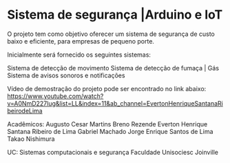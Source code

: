 # Sistema de segurança |Arduino e IoT

O projeto tem como objetivo oferecer um sistema de segurança de custo baixo e eficiente, para empresas de pequeno porte. 

Inicialmente será fornecido os seguintes sistemas:

Sistema de detecção de movimento
Sistema de detecção de fumaça | Gás
Sistema de avisos sonoros e notificações 

Vídeo de demostração do projeto pode ser encontrado no link abaixo:
https://www.youtube.com/watch?v=A0NmD227lug&list=LL&index=11&ab_channel=EvertonHenriqueSantanaRibeirodeLima

Acadêmicos: 
Augusto Cesar Martins
Breno Rezende
Everton Henrique Santana Ribeiro de Lima
Gabriel Machado
Jorge Enrique Santos de Lima Takao Nishimura

UC: Sistemas computacionais e segurança 
Faculdade Unisociesc Joinville
